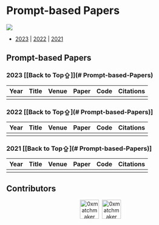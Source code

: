 # Prompt-based Papers
<img src="https://img.shields.io/badge/%F0%9F%A5%B3-Welcome-brightgreen">

-  [2023](#2023-back-to-top⇪) | [2022](#2022-back-to-top⇪) | [2021](#2021-back-to-top⇪) 

## Prompt-based Papers

### 2023 [[Back to Top⇪]](# Prompt-based-Papers)
| Year | Title | Venue | Paper | Code | Citations |
| ---- | ----- | ----- | ----- | ---- | ---- |
|      |       |       |       |      |      |
### 2022 [[Back to Top⇪](# Prompt-based-Papers)]

| Year | Title | Venue | Paper | Code | Citations |
| ---- | ----- | ----- | ----- | ---- | ---- |
|      |       |       |       |      |      |

### 2021 [[Back to Top⇪](# Prompt-based-Papers)]

| Year | Title | Venue | Paper | Code | Citations |
| ---- | ----- | ----- | ----- | ---- | ---- |
|      |       |       |       |      |      |

## Contributors

<p align="center"><a href="https://github.com/LeeRoc-China"><img src="https://avatars.githubusercontent.com/u/59104898?s=400&u=c225a082a6a410e3d7c84ca29a07d723d7308dca&v=4" width="50px" alt="0xmatchmaker" /></a>&nbsp;&nbsp;<a href="https://github.com/yangqqq-yq"><img src="https://avatars.githubusercontent.com/u/64053857?v=4" width="50px" alt="0xmatchmaker" /></a>&nbsp;&nbsp;</p>

